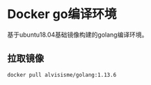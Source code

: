 # Docker go编译环境

基于ubuntu18.04基础镜像构建的golang编译环境。

## 拉取镜像

```
docker pull alvisisme/golang:1.13.6
```
